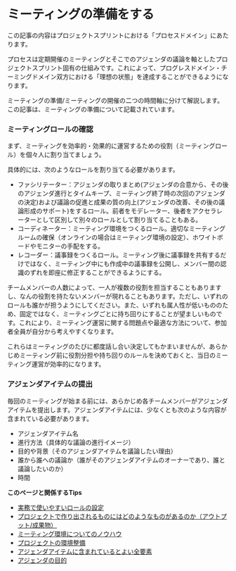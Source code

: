 # ミーティングの準備をする

この記事の内容はプロジェクトスプリントにおける「プロセスドメイン」にあたります。

プロセスは定期開催のミーティングとそこでのアジェンダの議論を軸としたプロジェクトスプリント固有の仕組みです。これによって、プログレスドメイン・チーミングドメイン双方における「理想の状態」を達成することができるようになります。

ミーティングの準備/ミーティングの開催の二つの時間軸に分けて解説します。この記事は、ミーティングの準備について記載されています。

### **ミーティングロールの確認**

まず、ミーティングを効率的・効果的に運営するための役割（ミーティングロール）を個々人に割り当てましょう。

具体的には、次のようなロールを割り当てる必要があります。

* ファシリテーター：アジェンダの取りまとめ(アジェンダの合意から、その後のアジェンダ進行とタイムキープ、ミーティング終了時の次回のアジェンダの決定)および議論の促進と成果の質の向上(アジェンダの改善、その後の議論形成のサポート)をするロール。前者をモデレーター、後者をアクセラレーターとして区別して別々のロールとして割り当てることもある。
* コーディネーター：ミーティング環境をつくるロール。適切なミーティングルームの確保（オンラインの場合はミーティング環境の設定）、ホワイトボードやモニターの手配をする。
* レコーダー：議事録をつくるロール。ミーティング後に議事録を共有するだけではなく、ミーティング中にも作成中の議事録を公開し、メンバー間の認識のずれを即座に修正することができるようにする。

チームメンバーの人数によって、一人が複数の役割を担当することもありますし、なんの役割を持たないメンバーが現れることもあります。ただし、いずれのロールも誰かが担うようにしてください。また、いずれも属人性が低いもののため、固定ではなく、ミーティングごとに持ち回りにすることが望ましいものです。これにより、ミーティング運営に関する問題点や最適な方法について、参加者全員が自分から考えやすくなります。

これらはミーティングのたびに都度話し合い決定してもかまいませんが、あらかじめミーティング前に役割分担や持ち回りのルールを決めておくと、当日のミーティング運営が効率的になります。

### **アジェンダアイテムの提出**

毎回のミーティングが始まる前には、あらかじめ各チームメンバーがアジェンダアイテムを提出します。アジェンダアイテムには、少なくとも次のような内容が含まれている必要があります。

* アジェンダアイテム名
* 進行方法（具体的な議論の進行イメージ）
* 目的や背景（そのアジェンダアイテムを議論したい理由）
* 誰から誰への議論か（誰がそのアジェンダアイテムのオーナーであり、誰と議論したいのか）
* 時間

**このページと関係するTips**

* [実務で使いやすいロールの設定](../tips/1-5)
* [プロジェクトで作り出されるものにはどのようなものがあるのか（アウトプット/成果物）](../tips/2-2)
* [ミーティング環境についてのノウハウ](../tips/3-2-1)
* [プロジェクトの環境整備](../tips/1-1)
* [アジェンダアイテムに含まれているとよい全要素](../tips/3-2-2)
* [アジェンダの目的](../tips/3-2-3)
